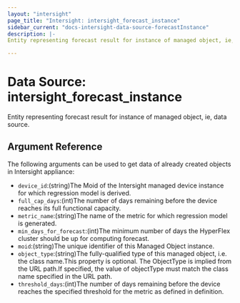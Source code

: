 ```yaml
---
layout: "intersight"
page_title: "Intersight: intersight_forecast_instance"
sidebar_current: "docs-intersight-data-source-forecastInstance"
description: |-
Entity representing forecast result for instance of managed object, ie, data source.

---
```


# Data Source: intersight_forecast_instance
Entity representing forecast result for instance of managed object, ie, data source.

## Argument Reference
The following arguments can be used to get data of already created objects in Intersight appliance:
* `device_id`:(string)The Moid of the Intersight managed device instance for which regression model is derived.
* `full_cap_days`:(int)The number of days remaining before the device reaches its full functional capacity.
* `metric_name`:(string)The name of the metric for which regression model is generated.
* `min_days_for_forecast`:(int)The minimum number of days the HyperFlex cluster should be up for computing forecast.
* `moid`:(string)The unique identifier of this Managed Object instance.
* `object_type`:(string)The fully-qualified type of this managed object, i.e. the class name.This property is optional. The ObjectType is implied from the URL path.If specified, the value of objectType must match the class name specified in the URL path.
* `threshold_days`:(int)The number of days remaining before the device reaches the specified threshold for the metric as defined in definition.
